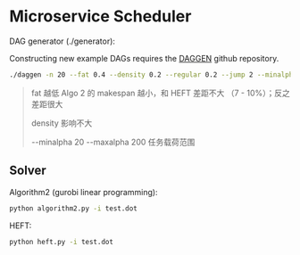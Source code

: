 # Microservice Scheduler

DAG generator (./generator):

Constructing new example DAGs requires the [DAGGEN](https://github.com/frs69wq/daggen) github repository.

```bash
./daggen -n 20 --fat 0.4 --density 0.2 --regular 0.2 --jump 2 --minalpha 20 --maxalpha 200 --dot -o ../test.dot
```

> fat 越低 Algo 2 的 makespan 越小，和 HEFT 差距不大 （7 - 10%）；反之差距很大
>
> density 影响不大
>
> --minalpha 20 --maxalpha 200 任务载荷范围

## Solver

Algorithm2 (gurobi linear programming):

```bash
python algorithm2.py -i test.dot
```

HEFT:

```bash
python heft.py -i test.dot
```
